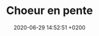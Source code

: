 ---
layout: event
title:  "Choeur en pente"
date:   2020-06-29 14:52:51 +0200
categories: event juin-2020
---